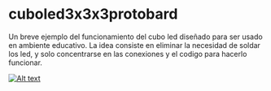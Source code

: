 # cuboled3x3x3protobard

Un breve ejemplo del funcionamiento del cubo led diseñado para ser usado en ambiente educativo.
La idea consiste en eliminar la necesidad de soldar los led, y solo concentrarse en las conexiones y el codigo para hacerlo funcionar.

[![Alt text](https://img.youtube.com/vi/VID/0.jpg)](https://www.youtube.com/watch?v=yMCTiGDHYTc)